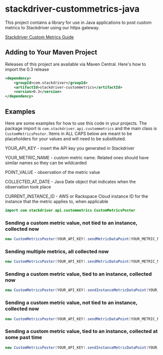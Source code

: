stackdriver-custommetrics-java
==============================

This project contains a library for use in Java applications to post custom metrics to Stackdriver using our https gateway.

[Stackdriver Custom Metrics Guide](http://feedback.stackdriver.com/knowledgebase/articles/181488-sending-custom-metrics-to-the-stackdriver-system)


## Adding to Your Maven Project
Releases of this project are available via Maven Central.  Here's how to import the 0.3 release

```xml
<dependency>
	<groupId>com.stackdriver</groupId>
	<artifactId>stackdriver-custommetrics</artifactId>
	<version>0.3</version>
</dependency>
```

## Examples
Here are some examples for how to use this code in your projects.  The package import is `com.stackdriver.api.custommetrics` and the main
class is `CustomMetricsPoster`.  Items in ALL CAPS below are meant to be placeholders for your values and will need to be substituted.


YOUR_API_KEY - insert the API key you generated in Stackdriver
 
YOUR_METRIC_NAME - custom metric name.  Related ones should have similar names so they can be wildcarded

POINT_VALUE - observation of the metric value

COLLECTED_AT_DATE - Java Date object that indicates when the observation took place

CURRENT_INSTANCE_ID - AWS or Rackspace Cloud instance ID for the instance that the metric applies to, when applicable  

```java
import com.stackdriver.api.custommetrics.CustomMetricsPoster
```

### Sending a custom metric value, not tied to an instance, collected now
```java
new CustomMetricsPoster(YOUR_API_KEY).sendMetricDataPoint(YOUR_METRIC_NAME, POINT_VALUE);

```

### Sending multiple metrics, all collected now
```java
new CustomMetricsPoster(YOUR_API_KEY).sendMetricDataPoint(YOUR_METRIC_NAME, POINT_VALUE).sendMetricDataPoint(SECOND_METRIC_NAME, SECOND POINT VALUE);

```

### Sending a custom metric value, tied to an instance, collected now
```java
new CustomMetricsPoster(YOUR_API_KEY).sendInstanceMetricDataPoint(YOUR_METRIC_NAME, POINT_VALUE, CURRENT_INSTANCE_ID);

```

### Sending a custom metric value, not tied to an instance, collected now
```java
new CustomMetricsPoster(YOUR_API_KEY).sendMetricDataPoint(YOUR_METRIC_NAME, POINT_VALUE, COLLECTED_AT_DATE);

```

### Sending a custom metric value, tied to an instance, collected at some past time
```java
new CustomMetricsPoster(YOUR_API_KEY).sendInstanceMetricDataPoint(YOUR_METRIC_NAME, POINT_VALUE, COLLECTED_AT_DATE, CURRENT_INSTANCE_ID);

```
